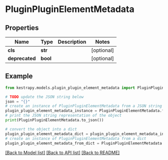 # PluginPluginElementMetadata


## Properties

Name | Type | Description | Notes
------------ | ------------- | ------------- | -------------
**cls** | **str** |  | [optional] 
**deprecated** | **bool** |  | [optional] 

## Example

```python
from kestrapy.models.plugin_plugin_element_metadata import PluginPluginElementMetadata

# TODO update the JSON string below
json = "{}"
# create an instance of PluginPluginElementMetadata from a JSON string
plugin_plugin_element_metadata_instance = PluginPluginElementMetadata.from_json(json)
# print the JSON string representation of the object
print(PluginPluginElementMetadata.to_json())

# convert the object into a dict
plugin_plugin_element_metadata_dict = plugin_plugin_element_metadata_instance.to_dict()
# create an instance of PluginPluginElementMetadata from a dict
plugin_plugin_element_metadata_from_dict = PluginPluginElementMetadata.from_dict(plugin_plugin_element_metadata_dict)
```
[[Back to Model list]](../README.md#documentation-for-models) [[Back to API list]](../README.md#documentation-for-api-endpoints) [[Back to README]](../README.md)


